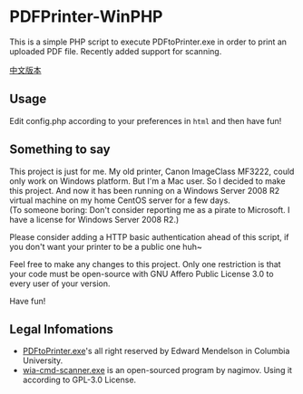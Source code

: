 # PDFPrinter-WinPHP

This is a simple PHP script to execute PDFtoPrinter.exe in order to print an uploaded PDF file. Recently added support for scanning.

[中文版本](README.zh.md)

## Usage

Edit config.php according to your preferences  in `html` and then have fun!

## Something to say

This project is just for me. My old printer,  Canon ImageClass MF3222, could only work on Windows platform. But I'm a Mac user. So I decided to make this project. And now it has been running on a Windows Server 2008 R2 virtual machine  on my home CentOS server for a few days.  
(To someone boring: Don't consider reporting me as a pirate to Microsoft. I have a license for Windows Server 2008 R2.)

Please consider adding a HTTP basic authentication ahead of this script, if you don't want your printer to be a public one huh~

Feel free to make any changes to this project. Only one restriction is that your code must be open-source with GNU Affero Public License 3.0 to every user of your version.

Have fun!

## Legal Infomations

- [PDFtoPrinter.exe](http://www.columbia.edu/~em36/pdftoprinter.html)'s all right reserved by Edward Mendelson in Columbia University.
- [wia-cmd-scanner.exe](https://github.com/nagimov/wia-cmd-scanner/) is an open-sourced program by nagimov. Using it according to GPL-3.0 License.

